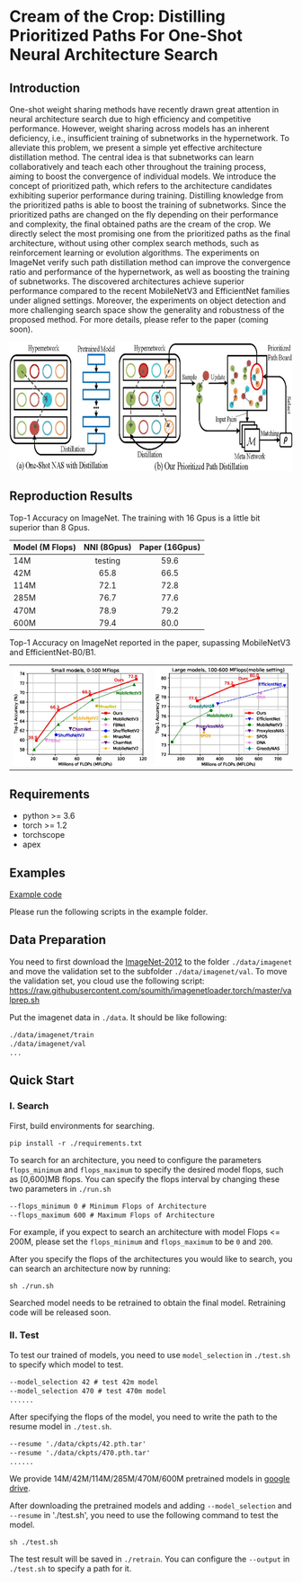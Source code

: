 # Cream of the Crop: Distilling Prioritized Paths For One-Shot Neural Architecture Search

## Introduction
One-shot weight sharing methods have recently drawn great attention in neural architecture search due to high efficiency and competitive performance. However, weight sharing across models has an inherent deficiency, i.e., insufficient training of subnetworks in the hypernetwork. To alleviate this problem, we present a simple yet effective architecture distillation method. The central idea is that subnetworks can learn collaboratively and teach each other throughout the training process, aiming to boost the convergence of individual models. We introduce the concept of prioritized path, which refers to the architecture candidates exhibiting superior performance during training. Distilling knowledge from the prioritized paths is able to boost the training of subnetworks. Since the prioritized paths are changed on the fly depending on their performance and complexity, the final obtained paths are the cream of the crop. We directly select the most promising one from the prioritized paths as the final architecture, without using other complex search methods, such as reinforcement learning or evolution algorithms. The experiments on ImageNet verify such path distillation method can improve the convergence ratio and performance of the hypernetwork, as well as boosting the training of subnetworks. The discovered architectures achieve superior performance compared to the recent MobileNetV3 and EfficientNet families under aligned settings. Moreover, the experiments on object detection and more challenging search space show the generality and robustness of the proposed method. For more details, please refer to the paper (coming soon).

<div align="left">
  <img src="./../../img/cream.jpg" height="230" alt="Ocean"/><br/>
  <!-- <p>Example SiamFC, SiamRPN and SiamMask outputs.</p> -->
</div>

## Reproduction Results
Top-1 Accuracy on ImageNet. The training with 16 Gpus is a little bit superior than 8 Gpus.

| Model (M Flops) | NNI (8Gpus) | Paper (16Gpus) | 
| ---- |:-------------:| :-----:|
| 14M | testing | 59.6 |
| 42M | 65.8 | 66.5 |
| 114M | 72.1 | 72.8 |
| 285M | 76.7 | 77.6 |
| 470M | 78.9 | 79.2 |
| 600M | 79.4 | 80.0 |

Top-1 Accuracy on ImageNet reported in the paper, supassing MobileNetV3 and EfficientNet-B0/B1.

<table style="border: none">
    <th><img src="./../../img/cream_flops100.jpg" alt="drawing" width="400"/></th>
    <th><img src="./../../img/cream_flops600.jpg" alt="drawing" width="400"/></th>
</table>


## Requirements
* python >= 3.6
* torch >= 1.2
* torchscope
* apex

## Examples

[Example code](https://github.com/microsoft/nni/tree/master/examples/nas/cream)

Please run the following scripts in the example folder.

## Data Preparation

You need to first download the [ImageNet-2012](http://www.image-net.org/) to the folder `./data/imagenet` and move the validation set to the subfolder `./data/imagenet/val`. To move the validation set, you cloud use the following script: <https://raw.githubusercontent.com/soumith/imagenetloader.torch/master/valprep.sh> 

Put the imagenet data in `./data`. It should be like following:

```
./data/imagenet/train
./data/imagenet/val
...
```

## Quick Start

### I. Search

First, build environments for searching.

```
pip install -r ./requirements.txt
```

To search for an architecture, you need to configure the parameters `flops_minimum` and `flops_maximum` to specify the desired model flops, such as [0,600]MB flops. You can specify the flops interval by changing these two parameters in `./run.sh`

```
--flops_minimum 0 # Minimum Flops of Architecture
--flops_maximum 600 # Maximum Flops of Architecture
```

For example, if you expect to search an architecture with model Flops <= 200M, please set the `flops_minimum` and `flops_maximum` to be `0` and `200`.

After you specify the flops of the architectures you would like to search, you can search an architecture now by running:

```
sh ./run.sh
```

Searched model needs to be retrained to obtain the final model. Retraining code will be released soon.

### II. Test

To test our trained of models, you need to use `model_selection` in `./test.sh` to specify which model to test.

```
--model_selection 42 # test 42m model
--model_selection 470 # test 470m model
......
```

After specifying the flops of the model, you need to write the path to the resume model in `./test.sh`.

```
--resume './data/ckpts/42.pth.tar'
--resume './data/ckpts/470.pth.tar'
......
```

We provide 14M/42M/114M/285M/470M/600M pretrained models in [google drive](https://drive.google.com/drive/folders/1CQjyBryZ4F20Rutj7coF8HWFcedApUn2).

After downloading the pretrained models and adding `--model_selection` and `--resume` in './test.sh', you need to use the following command to test the model.

```
sh ./test.sh
```

The test result will be saved in `./retrain`. You can configure the `--output` in `./test.sh` to specify a path for it.
